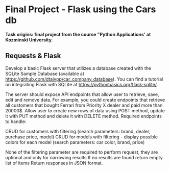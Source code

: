 # Final Project - Flask using the Cars db

**Task origins: final project from the course "Python Applications' at Kozminski University.**

## Requests & Flask
 
Develop a basic Flask server that utilizes a database created with the SQLite Sample Database (available at https://github.com/dtaivpp/car_company_database). You can find a tutorial on integrating Flask with SQLite at https://pythonbasics.org/flask-sqlite/.
 
The server should expose API endpoints that allow user to retrieve, save, edit and remove data. For example, you could create endpoints that retrieve all customers that bought Ferrari from Priority X dealer and paid more than 20000$. Allow user to create new rows of data using POST method, update it with PUT method and delete it with DELETE method. 
Required endpoints to handle:
 
CRUD for customers with filtering (search parameters: brand, dealer, purchase price, model)
CRUD for models with filtering - display possible colors for each model (search parameters: car color, brand, price)
 
None of the filtering parameter are required to perform request, they are optional and only for narrowing results
If no results are found return empty list of items
Return responses in JSON format.
